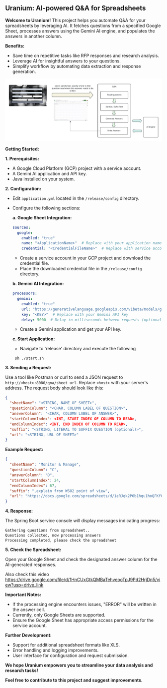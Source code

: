 ## Uranium: AI-powered Q&A for Spreadsheets

**Welcome to Uranium!** This project helps you automate Q&A for your spreadsheets by leveraging AI. It fetches questions from a specified Google Sheet, processes answers using the Gemini AI engine, and populates the answers in another column.

**Benefits:**

* Save time on repetitive tasks like RFP responses and research analysis.
* Leverage AI for insightful answers to your questions.
* Simplify workflow by automating data extraction and response generation.

![Q&A Flow Diagram](https://github.com/pamod/uranium/blob/main/images/QNAFlowDiagram.jpeg)

**Getting Started:**

**1. Prerequisites:**

* A Google Cloud Platform (GCP) project with a service account.
* A Gemini AI application and API key.
* Java installed on your system.

**2. Configuration:**

* Edit `application.yml` located in the `/release/config` directory.
* Configure the following sections:

  **a. Google Sheet Integration:**

    ```yaml
    sources:
      google:
        enabled: "true"
        name: "<ApplicationName>"  # Replace with your application name
        credential: "<CredentialFileName>"  # Replace with service account credential file name
    ```

    - Create a service account in your GCP project and download the credential file.
    - Place the downloaded credential file in the `/release/config` directory.

  **b. Gemini AI Integration:**

    ```yaml
    processors:
      gemini:
        enabled: "true"
        url: "https://generativelanguage.googleapis.com/v1beta/models/gemini-pro:generateContent"
        key: "<KEY>"  # Replace with your Gemini API key
        delay: 5000  # Delay in milliseconds between requests (optional)
    ```

    - Create a Gemini application and get your API key.
  
  **c. Start Application:**
  
    - Navigate to 'release' directory and execute the following
   ```
    sh ./start.sh
   ```

**3. Sending a Request:**

Use a tool like Postman or curl to send a JSON request to `http://<host>:8080/qna/sheet url`. Replace `<host>` with your server's address. The request body should look like this:

```json
{
  "sheetName": "<STRING, NAME_OF_SHEET>",
  "questionColumn": "<CHAR, COLUMN LABEL OF QUESTION>",
  "answerColumn": "<CHAR, COLUMN LABEL OF ANSWER>",
  "startColumnIndex": <INT, START INDEX OF COLUMN TO READ>,
  "endColumnIndex": <INT, END INDEX OF COLUMN TO READ>,
  "suffix": "<STRING, LITERAL TO SUFFIX QUESTION (optional)>",
  "url": "<STRING, URL OF SHEET>"
}
```

**Example Request:**

```json
{
  "sheetName": "Monitor & Manage",
  "questionColumn": "C",
  "answerColumn": "D",
  "startColumnIndex": 24,
  "endColumnIndex": 67,
  "suffix": ",explain from WSO2 point of view",
  "url": "https://docs.google.com/spreadsheets/d/1eRJqk2P6b1hqu1hoQFKfQ6KCi5uyR5KHAbHdTMX8EU0/edit#gid=1420065883"
}
```

**4. Response:**

The Spring Boot service console will display messages indicating progress:

```
Gathering questions from spreadsheet..
Questions collected, now processing answers
Processing completed, please check the spreadsheet
```

**5. Check the Spreadsheet:**

Open your Google Sheet and check the designated answer column for the AI-generated responses.

Also check this video https://drive.google.com/file/d/1HnCUxGtkQMBaTehveooTpJ9Pd2HrjDn5/view?usp=drive_link 

**Important Notes:**

* If the processing engine encounters issues, "ERROR" will be written in the answer cell.
* Currently, only Google Sheets are supported.
* Ensure the Google Sheet has appropriate access permissions for the service account.

**Further Development:**

* Support for additional spreadsheet formats like XLS.
* Error handling and logging improvements.
* User interface for configuration and request submission.

**We hope Uranium empowers you to streamline your data analysis and research tasks!**

**Feel free to contribute to this project and suggest improvements.**



